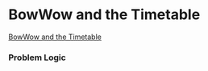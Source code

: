 # BowWow and the Timetable
[BowWow and the Timetable](https://codeforces.com/problemset/problem/1204/A)

### Problem Logic

